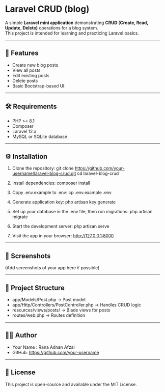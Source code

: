 # Laravel CRUD (blog)

A simple **Laravel mini application** demonstrating **CRUD (Create, Read, Update, Delete)** operations for a blog system.  
This project is intended for learning and practicing Laravel basics.

---

## 🚀 Features
- Create new blog posts  
- View all posts  
- Edit existing posts  
- Delete posts  
- Basic Bootstrap-based UI  

---

## 🛠️ Requirements
- PHP >= 8.1  
- Composer  
- Laravel 12.x  
- MySQL or SQLite database  

---

## ⚙️ Installation

1. Clone the repository:
   git clone https://github.com/your-username/laravel-blog-crud.git
   cd laravel-blog-crud

2. Install dependencies:
   composer install

3. Copy .env.example to .env:
   cp .env.example .env

4. Generate application key:
   php artisan key:generate

5. Set up your database in the .env file, then run migrations:
   php artisan migrate

6. Start the development server:
   php artisan serve

7. Visit the app in your browser:
   http://127.0.0.1:8000

---

## 📸 Screenshots
(Add screenshots of your app here if possible)

---

## 📂 Project Structure
- app/Models/Post.php → Post model  
- app/Http/Controllers/PostController.php → Handles CRUD logic  
- resources/views/posts/ → Blade views for posts  
- routes/web.php → Routes definition  

---

## 🧑‍💻 Author
- Your Name : Rana Adnan Afzal 
- GitHub: https://github.com/your-username  

---

## 📜 License
This project is open-source and available under the MIT License.
